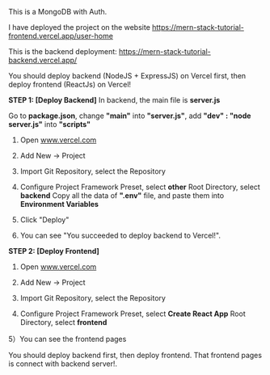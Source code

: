 This is a MongoDB with Auth.

I have deployed the project on the website
https://mern-stack-tutorial-frontend.vercel.app/user-home

This is the backend deployment:
https://mern-stack-tutorial-backend.vercel.app/

You should deploy backend (NodeJS + ExpressJS) on Vercel first,
then deploy frontend (ReactJs) on Vercel!

**STEP 1: [Deploy Backend]**
In backend, the main file is **server.js**

Go to **package.json**,   change **"main"** into **"server.js"**,
  add  **"dev" : "node server.js"** into **"scripts"**

1) Open www.vercel.com

2) Add New -> Project

3) Import Git Repository, select the Repository

4) Configure Project
Framework Preset, select **other**
Root Directory, select **backend**
Copy all the data of **".env"** file, and paste them into **Environment Variables**

5) Click "Deploy"

6) You can see "You succeeded to deploy backend to Vercel!".

**STEP 2: [Deploy Frontend]**
1) Open www.vercel.com

2) Add New -> Project

3) Import Git Repository, select the Repository

4) Configure Project
Framework Preset, select **Create React App**
Root Directory, select **frontend**

5）You can see the frontend pages

You should deploy backend first, then deploy frontend.
That frontend pages is connect with backend server!.